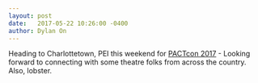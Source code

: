 ```yaml
---
layout: post
date:   2017-05-22 10:26:00 -0400
author: Dylan On
---
```


Heading to Charlottetown, PEI this weekend for [PACTcon 2017](https://conference.pact.ca) - Looking forward to connecting with some theatre folks from across the country. Also, lobster.